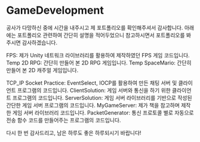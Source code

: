 # GameDevelopment
<p>
공사가 다망하신 중에 시간을 내주시고 제 포트폴리오를 확인해주셔서 감사합니다.
아래에는 포트폴리오 관련하여 간단히 설명을 적어두었으니 참고하시면서 포트폴리오를 봐주시면 감사하겠습니다.
</p>

<p>
FPS: 제가 Unity 네트워크 라이브러리를 활용하여 제작하였던 FPS 게임 코드입니다.
Temp 2D RPG: 간단히 만들어 본 2D RPG 게임입니다.
Temp SpaceMario: 간단히 만들어 본 2D 캐주얼 게임입니다.
</p>


<p>
TCP_IP Socket Practice: EventSelect, IOCP를 활용하여 만든 채팅 서버 및 클라이언트 프로그램의 코드입니다.
ClientSolution: 게임 서버와 통신을 하기 위한 클라이언트 프로그램의 코드입니다.
ServerSolution: 게임 서버 라이브러리를 기반으로 작성된 간단한 게임 서버 프로그램의 코드입니다.
MyGameServer: 제가 책을 참고하며 제작한 게임 서버 라이브러리 코드입니다.
PacketGenerator: 통신 프로토콜 별로 자동으로 전송 함수 코드를 만들어주는 프로그램의 코드입니다.
</p>

다시 한 번 감사드리고, 남은 하루도 좋은 하루되시기 바랍니다!
